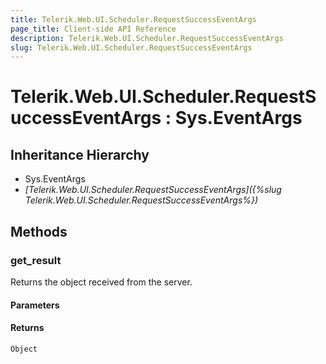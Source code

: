 ```yaml
---
title: Telerik.Web.UI.Scheduler.RequestSuccessEventArgs
page_title: Client-side API Reference
description: Telerik.Web.UI.Scheduler.RequestSuccessEventArgs
slug: Telerik.Web.UI.Scheduler.RequestSuccessEventArgs
---
```


# Telerik.Web.UI.Scheduler.RequestSuccessEventArgs : Sys.EventArgs

## Inheritance Hierarchy

* Sys.EventArgs
* *[Telerik.Web.UI.Scheduler.RequestSuccessEventArgs]({%slug Telerik.Web.UI.Scheduler.RequestSuccessEventArgs%})*

## Methods

### get_result

Returns the object received from the server.

#### Parameters

#### Returns

`Object`